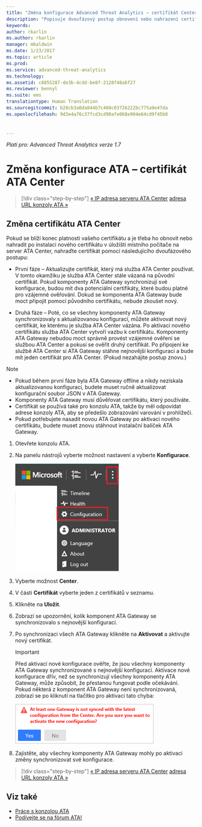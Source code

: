 ```yaml
---
title: "Změna konfigurace Advanced Threat Analytics – certifikát Center | Dokumentace Microsoftu"
description: "Popisuje dvoufázový postup obnovení nebo nahrazení certifikátu v úložišti místního počítače na serveru ATA Center."
keywords: 
author: rkarlin
ms.author: rkarlin
manager: mbaldwin
ms.date: 1/23/2017
ms.topic: article
ms.prod: 
ms.service: advanced-threat-analytics
ms.technology: 
ms.assetid: c8855287-de3b-4cdd-be8f-2128f48a6f27
ms.reviewer: bennyl
ms.suite: ems
translationtype: Human Translation
ms.sourcegitcommit: b28cb3a0da844b7c460c03726222bc775a9e47da
ms.openlocfilehash: 9d3e4a76c37fcd3cd90afe068e904e64cd9f45b0


---
```


*Platí pro: Advanced Threat Analytics verze 1.7*



# <a name="change-ata-configuration---ata-center-certificate"></a>Změna konfigurace ATA – certifikát ATA Center

>[!div class="step-by-step"]
[« IP adresa serveru ATA Center](modifying-ata-config-centerip.md)
[adresa URL konzoly ATA »](modifying-ata-config-consoleurl.md)

## <a name="change-the-ata-center-certificate"></a>Změna certifikátu ATA Center
Pokud se blíží konec platnosti vašeho certifikátu a je třeba ho obnovit nebo nahradit po instalaci nového certifikátu v úložišti místního počítače na server ATA Center, nahraďte certifikát pomocí následujícího dvoufázového postupu:

-   První fáze – Aktualizujte certifikát, který má služba ATA Center používat. V tomto okamžiku je služba ATA Center stále vázaná na původní certifikát. Pokud komponenty ATA Gateway synchronizují své konfigurace, budou mít dva potenciální certifikáty, které budou platné pro vzájemné ověřování. Dokud se komponenta ATA Gateway bude moct připojit pomocí původního certifikátu, nebude zkoušet nový.

-   Druhá fáze – Poté, co se všechny komponenty ATA Gateway synchronizovaly s aktualizovanou konfigurací, můžete aktivovat nový certifikát, ke kterému je služba ATA Center vázána. Po aktivaci nového certifikátu služba ATA Center vytvoří vazbu k certifikátu. Komponenty ATA Gateway nebudou moct správně provést vzájemné ověření se službou ATA Center a pokusí se ověřit druhý certifikát. Po připojení ke službě ATA Center si ATA Gateway stáhne nejnovější konfiguraci a bude mít jeden certifikát pro ATA Center. (Pokud nezahájíte postup znovu.)

> [!NOTE]
> -   Pokud během první fáze byla ATA Gateway offline a nikdy nezískala aktualizovanou konfiguraci, budete muset ručně aktualizovat konfigurační soubor JSON v ATA Gateway.
> -   Komponenty ATA Gateway musí důvěřovat certifikátu, který používáte.
> -   Certifikát se používá také pro konzolu ATA, takže by měl odpovídat adrese konzoly ATA, aby se předešlo zobrazování varování v prohlížeči.
> -   Pokud potřebujete nasadit novou ATA Gateway po aktivaci nového certifikátu, budete muset znovu stáhnout instalační balíček ATA Gateway.

1.  Otevřete konzolu ATA.

2.  Na panelu nástrojů vyberte možnost nastavení a vyberte **Konfigurace**.

    ![Ikona nastavení konfigurace ATA](media/ATA-config-icon.JPG)

3.  Vyberte možnost **Center**.

4.  V části **Certifikát** vyberte jeden z certifikátů v seznamu.

5.  Klikněte na **Uložit**.

6.  Zobrazí se upozornění, kolik komponent ATA Gateway se synchronizovalo s nejnovější konfigurací.

7.  Po synchronizaci všech ATA Gateway klikněte na **Aktivovat** a aktivujte nový certifikát.
    >[!IMPORTANT]
    >Před aktivací nové konfigurace ověřte, že jsou všechny komponenty ATA Gateway synchronizované s nejnovější konfigurací. Aktivace nové konfigurace dřív, než se synchronizují všechny komponenty ATA Gateway, může způsobit, že přestanou fungovat podle očekávání. Pokud některá z komponent ATA Gateway není synchronizovaná, zobrazí se po kliknutí na tlačítko pro aktivaci tato chyba:
    >
    >    ![ATA Gateway – chyba synchronizace](media/ataGW-not-synced.png)

8.  Zajistěte, aby všechny komponenty ATA Gateway mohly po aktivaci změny synchronizovat své konfigurace.

>[!div class="step-by-step"]
[« IP adresa serveru ATA Center](modifying-ata-config-centerip.md)
[adresa URL konzoly ATA »](modifying-ata-config-consoleurl.md)

## <a name="see-also"></a>Viz také
- [Práce s konzolou ATA](working-with-ata-console.md)
- [Podívejte se na fórum ATA!](https://aka.ms/ata-forum)



<!--HONumber=Feb17_HO1-->


